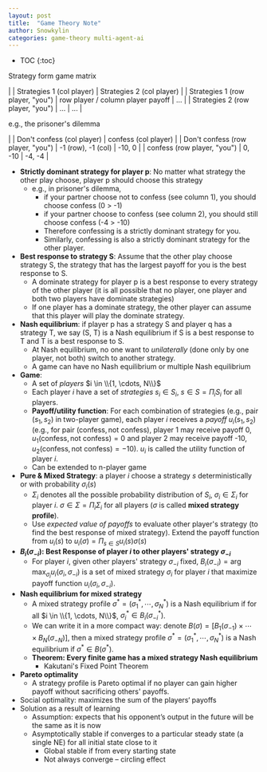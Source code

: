 ```yaml
---
layout: post
title:  "Game Theory Note"
author: Snowkylin
categories: game-theory multi-agent-ai
---
```


* TOC
{:toc}

Strategy form game matrix

|  | Strategies 1 (col player) | Strategies 2 (col player) |
| Strategies 1 (row player, "you") | row player / column player payoff | ... |
| Strategies 2 (row player, "you") | ... | ... |

e.g., the prisoner's dilemma

|  | Don't confess (col player) | confess (col player) |
| Don't confess (row player, "you") | -1 (row), -1 (col) | -10, 0 |
| confess (row player, "you") | 0, -10 | -4, -4 |

- **Strictly dominant strategy for player p**: No matter what strategy the other play choose, player p should choose this strategy
  - e.g., in prisoner's dilemma, 
    - if your partner choose not to confess (see column 1), you should choose confess (0 > -1)
    - if your partner choose to confess (see column 2), you should still choose confess (-4 > -10)
    - Therefore confessing is a strictly dominant strategy for you.
    - Similarly, confessing is also a strictly dominant strategy for the other player.
- **Best response to strategy S**: Assume that the other play choose strategy S, the strategy that has the largest payoff for you is the best response to S.
  - A dominate strategy for player p is a best response to every strategy of the other player (it is all possible that no player, one player and both two players have dominate strategies)
  - If one player has a dominate strategy, the other player can assume that this player will play the dominate strategy.
- **Nash equilibrium**: if player p has a strategy S and player q has a strategy T, we say (S, T) is a Nash equilibrium if S is a best response to T and T is a best response to S.
  - At Nash equilibrium, no one want to *unilaterally* (done only by one player, not both) switch to another strategy.
  - A game can have no Nash equilibrium or multiple Nash equilibrium
- **Game**: 
  - A set of *players* $i \in \\{1, \cdots, N\\}$
  - Each player $i$ have a set of *strategies* $s_i \in S_i$, $s \in S = \Pi_i S_i$ for all players.
  - **Payoff/utility function**: For each combination of strategies (e.g., pair $(s_1, s_2)$ in two-player game), each player $i$ receives a *payoff* $u_i(s_1, s_2)$ (e.g., for pair $(\text{confess}, \text{not confess})$, player 1 may receive payoff 0, $u_1(\text{confess}, \text{not confess}) = 0$ and player 2 may receive payoff -10, $u_2(\text{confess}, \text{not confess}) = -10$). $u_i$ is called the utility function of player $i$.
  - Can be extended to n-player game
- **Pure & Mixed Strategy**: a player $i$ choose a strategy $s$ deterministically or with probability $\sigma_i(s)$  
  - $\Sigma_i$ denotes all the possible probability distribution of $S_i$, $\sigma_i \in \Sigma_i$ for player $i$. $\sigma \in \Sigma = \Pi_i \Sigma_i$ for all players ($\sigma$ is called **mixed strategy profile**).
  - Use *expected value of payoffs* to evaluate other player's strategy (to find the best response of mixed strategy). Extend the payoff function from $u_i(s)$ to $u_i(\sigma) = \Pi_{s \in S} u_i(s)\sigma(s)$
- **$B_i(\sigma_{-i})$: Best Response of player $i$ to other players' strategy $\sigma_{-i}$**
  - For player $i$, given other players' strategy $\sigma_{-i}$ fixed, $B_i(\sigma_{-i}) = \arg\max_{\sigma_i} u_i(\sigma_i, \sigma_{-i})$ is a set of mixed strategy $\sigma_i$ for player $i$ that maximize payoff function $u_i(\sigma_i, \sigma_{-i})$.
- **Nash equilibrium for mixed strategy**
  - A mixed strategy profile $\sigma^* = (\sigma^\ast_1, \cdots, \sigma^\ast_N)$ is a Nash equilibrium if for all $i \in \\{1, \cdots, N\\}$, $\sigma^\ast_i \in B_i(\sigma^\ast_{-i})$.
  - We can write it in a more compact way: denote $B(\sigma) = [B_1(\sigma_{-1}) \times \cdots \times B_N(\sigma_{-N})]$, then a mixed strategy profile $\sigma^\ast = (\sigma^\ast_1, \cdots, \sigma^\ast_N)$ is a Nash equilibrium if $\sigma^\ast \in B(\sigma^\ast)$.
  - **Theorem: Every finite game has a mixed strategy Nash equilibrium**
    - Kakutani's Fixed Point Theorem
- **Pareto optimality**
  - A strategy profile is Pareto optimal if no player can gain higher payoff without sacrificing others' payoffs.
- Social optimality: maximizes the sum of the players‘ payoffs
- Solution as a result of learning
  - Assumption: expects that his opponent’s output in the future will be the same as it is now
  - Asymptotically stable if converges to a particular steady state (a single NE) for all initial state close to it
    - Global stable if from every starting state
    - Not always converge – circling effect

